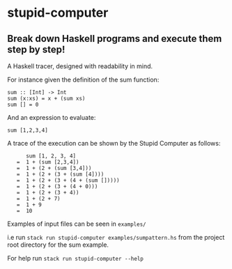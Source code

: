 # stupid-computer
## Break down Haskell programs and execute them step by step! 

A Haskell tracer, designed with readability in mind.

For instance given the definition of the sum function:  
``` 
sum :: [Int] -> Int 
sum (x:xs) = x + (sum xs)
sum [] = 0
``` 
And an expression to evaluate: 
```
sum [1,2,3,4]
``` 
A trace of the execution can be shown by the Stupid Computer as follows:
``` 
      sum [1, 2, 3, 4]
   =  1 + (sum [2,3,4])
   =  1 + (2 + (sum [3,4]))
   =  1 + (2 + (3 + (sum [4])))
   =  1 + (2 + (3 + (4 + (sum []))))
   =  1 + (2 + (3 + (4 + 0)))
   =  1 + (2 + (3 + 4))
   =  1 + (2 + 7)
   =  1 + 9
   =  10
```

Examples of input files can be seen in `examples/ `

i.e run `stack run stupid-computer examples/sumpattern.hs` from the project root directory for the sum example.

For help run `stack run stupid-computer --help`
